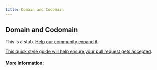```yaml
---
title: Domain and Codomain
---
```


## Domain and Codomain

This is a stub. [Help our community expand it](https://github.com/freecodecamp/guides/tree/master/src/pages/articles/math/functions/domain-and-codomain/index.md).

[This quick style guide will help ensure your pull request gets accepted](https://github.com/freeCodeCamp/guides/blob/master/README.md).

<!-- The article goes here, in GitHub-flavored Markdown. Feel free to add YouTube videos, images, and CodePen/JSBin embeds  -->

#### More Information:
<!-- Please add any articles you think might be helpful to read before writing the article -->



